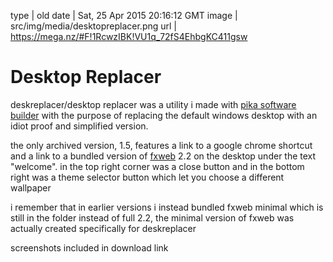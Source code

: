 type | old
date | Sat, 25 Apr 2015 20:16:12 GMT
image | src/img/media/desktopreplacer.png
url | https://mega.nz/#F!1RcwzIBK!VU1q_72fS4EhbgKC411gsw

# Desktop Replacer

deskreplacer/desktop replacer was a utility i made with <a href='media.html?page=pika-software-builder'>pika software builder</a> with the purpose of replacing the default windows desktop with an idiot proof and simplified version.

the only archived version, 1.5, features a link to a google chrome shortcut and a link to a bundled version of <a href='media.html?page=fxweb-old'>fxweb</a> 2.2 on the desktop under the text "welcome". in the top right corner was a close button and in the bottom right was a theme selector button which let you choose a different wallpaper

i remember that in earlier versions i instead bundled fxweb minimal which is still in the folder instead of full 2.2, the minimal version of fxweb was actually created specifically for deskreplacer

screenshots included in download link


